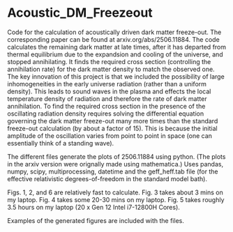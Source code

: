 # Acoustic_DM_Freezeout
Code for the calculation of acoustically driven dark matter freeze-out. The corresponding paper can be found at arxiv.org/abs/2506.11884.
The code calculates the remaining dark matter at late times, after it has departed from thermal equilibrium due to the expandsion and cooling of the universe, and stopped annihilating. It finds the required cross section (controlling the annihilation rate) for the dark matter density to match the observed one. The key innovation of this project is that we included the possibility of large inhomogeneities in the early universe radiation (rather than a uniform density). This leads to sound waves in the plasma and effects the local temperature density of radiation and therefore the rate of dark matter annihilation. To find the required cross section in the presence of the oscillating radiation density requires solving the differential equation governing the dark matter freeze-out many more times than the standard freeze-out calculation (by about a factor of 15). This is because the initial amplitude of the oscillation varies from point to point in space (one can essentially think of a standing wave).

The different files generate the plots of 2506.11884 using python. (The plots in the arxiv version were orignally made using mathematica.) 
Uses pandas, numpy, scipy, multiprocessing, datetime and the geff_heff.tab file (for the effective relativistic degrees-of-freedom in the standard model bath).

Figs. 1, 2, and 6 are relatively fast to calculate.
Fig. 3 takes about 3 mins on my laptop.
Fig. 4 takes some 20-30 mins on my laptop.
Fig. 5 takes roughly 3.5 hours on my laptop (20 x Gen 12 Intel i7-12800H Cores).

Examples of the generated figures are included with the files.
